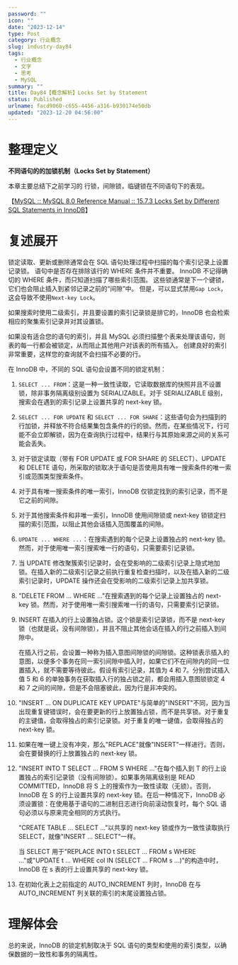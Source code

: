```yaml
---
password: ""
icon: ""
date: "2023-12-14"
type: Post
category: 行业概念
slug: industry-day84
tags:
  - 行业概念
  - 文字
  - 思考
  - MySQL
summary: ""
title: Day84【概念解析】Locks Set by Statement
status: Published
urlname: facd9060-c655-4456-a316-b930174e50db
updated: "2023-12-20 04:56:00"
---
```


# 整理定义

**不同语句的的加锁机制（Locks Set by Statement）**

本章主要总结下之前学习的 行锁，间隙锁，临键锁在不同语句下的表现。

【[MySQL :: MySQL 8.0 Reference Manual :: 15.7.3 Locks Set by Different SQL Statements in InnoDB](https://dev.mysql.com/doc/refman/8.0/en/innodb-locks-set.html)】

# 复述展开

锁定读取、更新或删除通常会在 SQL 语句处理过程中扫描的每个索引记录上设置记录锁。 语句中是否存在排除该行的 WHERE 条件并不重要。 InnoDB 不记得确切的 WHERE 条件，而只知道扫描了哪些索引范围。 这些锁通常是下一个键锁，它们也会阻止插入到紧邻记录之前的“间隙”中。 但是，可以显式禁用`Gap Lock`，这会导致不使用`Next-key Lock`。

如果搜索时使用二级索引，并且要设置的索引记录锁是排它的，InnoDB 也会检索相应的聚集索引记录并对其设置锁。

如果没有适合您的语句的索引，并且 MySQL 必须扫描整个表来处理该语句，则表的每一行都会被锁定，从而阻止其他用户对该表的所有插入。 创建良好的索引非常重要，这样您的查询就不会扫描不必要的行。

在 InnoDB 中，不同的 SQL 语句会设置不同的锁定机制：

1. `SELECT ... FROM`：这是一种一致性读取，它读取数据库的快照并且不设置锁，除非事务隔离级别设置为 SERIALIZABLE。对于 SERIALIZABLE 级别，搜索会在遇到的索引记录上设置共享的 next-key 锁。
2. `SELECT ... FOR UPDATE` 和 `SELECT ... FOR SHARE`：这些语句会为扫描到的行加锁，并释放不符合结果集包含条件的行的锁。然而，在某些情况下，行可能不会立即解锁，因为在查询执行过程中，结果行与其原始来源之间的关系可能会丢失。
3. 对于锁定读取（带有 FOR UPDATE 或 FOR SHARE 的 SELECT）、UPDATE 和 DELETE 语句，所采取的锁取决于语句是否使用具有唯一搜索条件的唯一索引或范围类型搜索条件。
4. 对于具有唯一搜索条件的唯一索引，InnoDB 仅锁定找到的索引记录，而不是它之前的间隙。
5. 对于其他搜索条件和非唯一索引，InnoDB 使用间隙锁或 next-key 锁锁定扫描的索引范围，以阻止其他会话插入范围覆盖的间隙。
6. `UPDATE ... WHERE ...`：在搜索遇到的每个记录上设置独占的 next-key 锁。然而，对于使用唯一索引搜索唯一行的语句，只需要索引记录锁。
7. 当 UPDATE 修改聚簇索引记录时，会在受影响的二级索引记录上隐式地加锁。在插入新的二级索引记录之前执行重复检查扫描时，以及在插入新的二级索引记录时，UPDATE 操作还会在受影响的二级索引记录上加共享锁。
8. "DELETE FROM ... WHERE ..."在搜索遇到的每个记录上设置独占的 next-key 锁。然而，对于使用唯一索引搜索唯一行的语句，只需要索引记录锁。
9. INSERT 在插入的行上设置独占锁。这个锁是索引记录锁，而不是 next-key 锁（也就是说，没有间隙锁），并且不阻止其他会话在插入的行之前插入到间隙中。

   在插入行之前，会设置一种称为插入意图间隙锁的间隙锁。这种锁表示插入的意图，以便多个事务在同一索引间隙中插入时，如果它们不在间隙内的同一位置插入，就不需要等待彼此。假设有索引记录，其值为 4 和 7。分别尝试插入值 5 和 6 的单独事务在获取插入行的独占锁之前，都会用插入意图锁锁定 4 和 7 之间的间隙，但是不会阻塞彼此，因为行是非冲突的。

10. "INSERT ... ON DUPLICATE KEY UPDATE"与简单的"INSERT"不同，因为当出现重复键错误时，会在要更新的行上放置独占锁，而不是共享锁。对于重复的主键值，会取得独占的索引记录锁。对于重复的唯一键值，会取得独占的 next-key 锁。
11. 如果在唯一键上没有冲突，那么"REPLACE"就像"INSERT"一样进行。否则，会在要替换的行上放置独占的 next-key 锁。
12. "INSERT INTO T SELECT ... FROM S WHERE ..."在每个插入到 T 的行上设置独占的索引记录锁（没有间隙锁）。如果事务隔离级别是 READ COMMITTED，InnoDB 将 S 上的搜索作为一致性读取（无锁）。否则，InnoDB 在 S 的行上设置共享的 next-key 锁。在后一种情况下，InnoDB 必须设置锁：在使用基于语句的二进制日志进行向前滚动恢复时，每个 SQL 语句必须以与原来完全相同的方式执行。

    "CREATE TABLE ... SELECT ..."以共享的 next-key 锁或作为一致性读取执行 SELECT，就像"INSERT ... SELECT"一样。

    当 SELECT 用于"REPLACE INTO t SELECT ... FROM s WHERE ..."或"UPDATE t ... WHERE col IN (SELECT ... FROM s ...)"的构造中时，InnoDB 在 s 表的行上设置共享的 next-key 锁。

13. 在初始化表上之前指定的 AUTO_INCREMENT 列时，InnoDB 在与 AUTO_INCREMENT 列关联的索引的末尾设置独占锁。

# 理解体会

总的来说，InnoDB 的锁定机制取决于 SQL 语句的类型和使用的索引类型，以确保数据的一致性和事务的隔离性。
